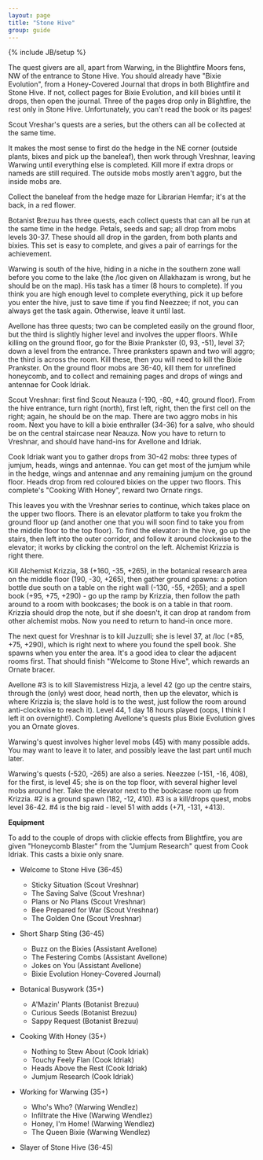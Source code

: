 ```yaml
---
layout: page
title: "Stone Hive"
group: guide
---
```

{% include JB/setup %}

The quest givers are all, apart from Warwing, in the Blightfire Moors fens, NW of the entrance to Stone Hive.  You should already have "Bixie Evolution", from a Honey-Covered Journal that drops in both Blightfire and Stone Hive.  If not, collect pages for Bixie Evolution, and kill bixies until it drops, then open the journal.  Three of the pages drop only in Blightfire, the rest only in Stone Hive.  Unfortunately, you can't read the book or its pages!

Scout Vreshar's quests are a series, but the others can all be collected at the same time.

It makes the most sense to first do the hedge in the NE corner (outside plants, bixes and pick up the baneleaf), then work through Vreshnar, leaving Warwing until everything else is completed.  Kill more if extra drops or nameds are still required.  The outside mobs mostly aren't aggro, but the inside mobs are.

Collect the baneleaf from the hedge maze for Librarian Hemfar; it's at the back, in a red flower.

Botanist Brezuu has three quests, each collect quests that can all be run at the same time in the hedge. Petals, seeds and sap; all drop from mobs levels 30-37.  These should all drop in the garden, from both plants and bixies.  This set is easy to complete, and gives a pair of earrings for the achievement.

Warwing is south of the hive, hiding in a niche in the southern zone wall before you come to the lake (the /loc given on Allakhazam is wrong, but he should be on the map).  His task has a timer (8 hours to complete).  If you think you are high enough level to complete everything, pick it up before you enter the hive, just to save time if you find Neezzee; if not, you can always get the task again.  Otherwise, leave it until last.

Avellone has three quests; two can be completed easily on the ground floor, but the third is slightly higher level and involves the upper floors.  While killing on the ground floor, go for the Bixie Prankster (0, 93, -51), level 37; down a level from the entrance.  Three pranksters spawn and two will aggro; the third is across the room.  Kill these, then you will need to kill the Bixie Prankster. On the ground floor mobs are 36-40, kill them for unrefined honeycomb, and to collect and remaining pages and drops of wings and antennae for Cook Idriak. 

Scout Vreshnar: first find Scout Neauza (-190, -80, +40, ground floor).  From the hive entrance, turn right (north), first left, right, then the first cell on the right; again, he should be on the map.  There are two aggro mobs in his room.  Next you have to kill a bixie enthraller (34-36) for a salve, who should be on the central staircase near Neauza.  Now you have to return to Vreshnar, and should have hand-ins for Avellone and Idriak.

Cook Idriak want you to gather drops from 30-42 mobs: three types of jumjum, heads, wings and antennae. You can get most of the jumjum while in the hedge, wings and antennae and any remaining jumjum on the ground floor.  Heads drop from red coloured bixies on the upper two floors.  This complete's "Cooking With Honey", reward two Ornate rings.

This leaves you with the Vreshnar series to continue, which takes place on the upper two floors.  There is an elevator platform to take you frokm the ground floor up (and another one that you will soon find to take you from the middle floor to the top floor).  To find the elevator: in the hive, go up the stairs, then left into the outer corridor, and follow it around clockwise to the elevator; it works by clicking the control on the left.  Alchemist Krizzia is right there.

Kill Alchemist Krizzia, 38 (+160, -35, +265), in the botanical research area on the middle floor (190, -30, +265), then gather ground spawns: a potion bottle due south on a table on the right wall (-130, -55, +265); and a spell book (+95, +75, +290) - go up the ramp by Krizzia, then follow the path around to a room with bookcases; the book is on a table in that room.  Krizzia should drop the note, but if she doesn't, it can drop at random from other alchemist mobs. Now you need to return to hand-in once more.

The next quest for Vreshnar is to kill Juzzulli; she is level 37, at /loc (+85, +75, +290), which is right next to where you found the spell book.  She spawns when you enter the area.  It's a good idea to clear the adjacent rooms first.  That should finish "Welcome to Stone Hive", which rewards an Ornate bracer.

Avellone #3 is to kill Slavemistress Hizja, a level 42 (go up the centre stairs, through the (only) west door, head north, then up the elevator, which is where Krizzia is; the slave hold is to the west, just follow the room around anti-clockwise to reach it).  Level 44, 1 day 18 hours played (oops, I think I left it on overnight!).  Completing Avellone's quests plus Bixie Evolution gives you an Ornate gloves.

Warwing's quest involves higher level mobs (45) with many possible adds.  You may want to leave it to later, and possibly leave the last part until much later.

Warwing's quests (-520, -265) are also a series. Neezzee (-151, -16, 408), for the first, is level 45; she is on the top floor, with several higher level mobs around her.  Take the elevator next to the bookcase room up from Krizzia.  #2 is a ground spawn (182, -12, 410).  #3 is a kill/drops quest, mobs level 36-42.  #4 is the big raid - level 51 with adds (+71, -131, +413).

**Equipment**

To add to the couple of drops with clickie effects from Blightfire, you are given "Honeycomb Blaster" from the "Jumjum Research" quest from Cook Idriak.  This casts a bixie only snare.



- Welcome to Stone Hive (36-45)
	- Sticky Situation (Scout Vreshnar)
	- The Saving Salve (Scout Vreshnar)
	- Plans or No Plans (Scout Vreshnar)
	- Bee Prepared for War (Scout Vreshnar)
	- The Golden One (Scout Vreshnar)

- Short Sharp Sting (36-45)
	- Buzz on the Bixies (Assistant Avellone)
	- The Festering Combs (Assistant Avellone)
	- Jokes on You (Assistant Avellone)
	- Bixie Evolution Honey-Covered Journal)
	
- Botanical Busywork (35+)
	- A'Mazin' Plants (Botanist Brezuu)
	- Curious Seeds (Botanist Brezuu)
	- Sappy Request (Botanist Brezuu)
	
- Cooking With Honey (35+)
	- Nothing to Stew About (Cook Idriak)
	- Touchy Feely Flan (Cook Idriak)
	- Heads Above the Rest (Cook Idriak)
	- Jumjum Research (Cook Idriak)
	
- Working for Warwing (35+)
	- Who's Who? (Warwing Wendlez)
	- Infiltrate the Hive (Warwing Wendlez)
	- Honey, I'm Home! (Warwing Wendlez)
	- The Queen Bixie (Warwing Wendlez)

- Slayer of Stone Hive (36-45)
